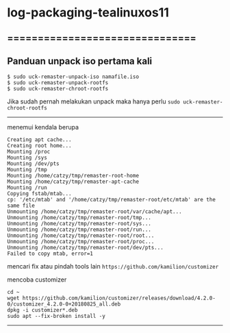 # log-packaging-tealinuxos11
===============================
-------------------------------------------
## Panduan unpack iso pertama kali ##

```shell
$ sudo uck-remaster-unpack-iso namafile.iso
$ sudo uck-remaster-unpack-rootfs
$ sudo uck-remaster-chroot-rootfs
```

Jika sudah pernah melakukan unpack maka hanya perlu `sudo uck-remaster-chroot-rootfs`

------------------------------------

menemui kendala berupa
```
Creating apt cache...
Creating root home...
Mounting /proc
Mounting /sys
Mounting /dev/pts
Mounting /tmp
Mounting /home/catzy/tmp/remaster-root-home
Mounting /home/catzy/tmp/remaster-apt-cache
Mounting /run
Copying fstab/mtab...
cp: '/etc/mtab' and '/home/catzy/tmp/remaster-root/etc/mtab' are the same file
Unmounting /home/catzy/tmp/remaster-root/var/cache/apt...
Unmounting /home/catzy/tmp/remaster-root/tmp...
Unmounting /home/catzy/tmp/remaster-root/sys...
Unmounting /home/catzy/tmp/remaster-root/run...
Unmounting /home/catzy/tmp/remaster-root/root...
Unmounting /home/catzy/tmp/remaster-root/proc...
Unmounting /home/catzy/tmp/remaster-root/dev/pts...
Failed to copy mtab, error=1
```

mencari fix atau pindah tools lain `https://github.com/kamilion/customizer`

mencoba customizer
```
cd ~
wget https://github.com/kamilion/customizer/releases/download/4.2.0-0/customizer_4.2.0-0+20180825_all.deb
dpkg -i customizer*.deb
sudo apt --fix-broken install -y
```


------------------------------------
